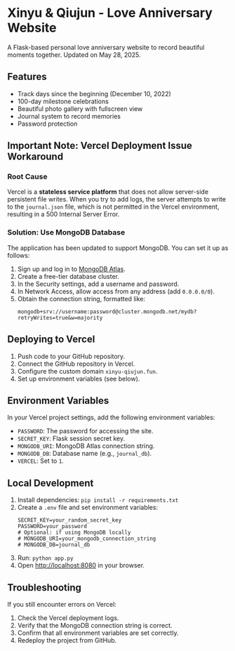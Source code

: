 # Xinyu & Qiujun - Love Anniversary Website

A Flask-based personal love anniversary website to record beautiful moments together. Updated on May 28, 2025.

## Features

* Track days since the beginning (December 10, 2022)
* 100-day milestone celebrations
* Beautiful photo gallery with fullscreen view
* Journal system to record memories
* Password protection

## Important Note: Vercel Deployment Issue Workaround

### Root Cause

Vercel is a **stateless service platform** that does not allow server-side persistent file writes. When you try to add logs, the server attempts to write to the `journal.json` file, which is not permitted in the Vercel environment, resulting in a 500 Internal Server Error.

### Solution: Use MongoDB Database

The application has been updated to support MongoDB. You can set it up as follows:

1. Sign up and log in to [MongoDB Atlas](https://www.mongodb.com/cloud/atlas).
2. Create a free-tier database cluster.
3. In the Security settings, add a username and password.
4. In Network Access, allow access from any address (add `0.0.0.0/0`).
5. Obtain the connection string, formatted like:
   ```
   mongodb+srv://username:password@cluster.mongodb.net/mydb?retryWrites=true&w=majority
   ```

## Deploying to Vercel

1. Push code to your GitHub repository.
2. Connect the GitHub repository in Vercel.
3. Configure the custom domain `xinyu-qiujun.fun`.
4. Set up environment variables (see below).

## Environment Variables

In your Vercel project settings, add the following environment variables:

* `PASSWORD`: The password for accessing the site.
* `SECRET_KEY`: Flask session secret key.
* `MONGODB_URI`: MongoDB Atlas connection string.
* `MONGODB_DB`: Database name (e.g., `journal_db`).
* `VERCEL`: Set to `1`.

## Local Development

1. Install dependencies: `pip install -r requirements.txt`
2. Create a `.env` file and set environment variables:
   ```
   SECRET_KEY=your_random_secret_key
   PASSWORD=your_password
   # Optional: if using MongoDB locally
   # MONGODB_URI=your_mongodb_connection_string
   # MONGODB_DB=journal_db
   ```
3. Run: `python app.py`
4. Open [http://localhost:8080](http://localhost:8080/) in your browser.

## Troubleshooting

If you still encounter errors on Vercel:

1. Check the Vercel deployment logs.
2. Verify that the MongoDB connection string is correct.
3. Confirm that all environment variables are set correctly.
4. Redeploy the project from GitHub.

